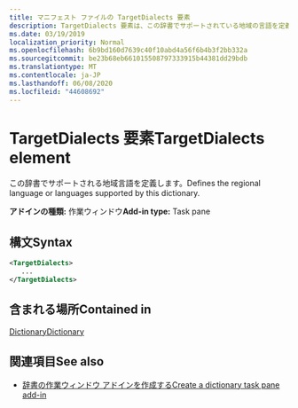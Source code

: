 ```yaml
---
title: マニフェスト ファイルの TargetDialects 要素
description: TargetDialects 要素は、この辞書でサポートされている地域の言語を定義します。
ms.date: 03/19/2019
localization_priority: Normal
ms.openlocfilehash: 6b9bd160d7639c40f10abd4a56f6b4b3f2bb332a
ms.sourcegitcommit: be23b68eb661015508797333915b44381dd29bdb
ms.translationtype: MT
ms.contentlocale: ja-JP
ms.lasthandoff: 06/08/2020
ms.locfileid: "44608692"
---
```

# <a name="targetdialects-element"></a><span data-ttu-id="9b9d4-103">TargetDialects 要素</span><span class="sxs-lookup"><span data-stu-id="9b9d4-103">TargetDialects element</span></span>

<span data-ttu-id="9b9d4-104">この辞書でサポートされる地域言語を定義します。</span><span class="sxs-lookup"><span data-stu-id="9b9d4-104">Defines the regional language or languages supported by this dictionary.</span></span>

<span data-ttu-id="9b9d4-105">**アドインの種類:** 作業ウィンドウ</span><span class="sxs-lookup"><span data-stu-id="9b9d4-105">**Add-in type:** Task pane</span></span>

## <a name="syntax"></a><span data-ttu-id="9b9d4-106">構文</span><span class="sxs-lookup"><span data-stu-id="9b9d4-106">Syntax</span></span>

```XML
<TargetDialects>
   ...
</TargetDialects>
```

## <a name="contained-in"></a><span data-ttu-id="9b9d4-107">含まれる場所</span><span class="sxs-lookup"><span data-stu-id="9b9d4-107">Contained in</span></span>

[<span data-ttu-id="9b9d4-108">Dictionary</span><span class="sxs-lookup"><span data-stu-id="9b9d4-108">Dictionary</span></span>](dictionary.md)

## <a name="see-also"></a><span data-ttu-id="9b9d4-109">関連項目</span><span class="sxs-lookup"><span data-stu-id="9b9d4-109">See also</span></span>

- [<span data-ttu-id="9b9d4-110">辞書の作業ウィンドウ アドインを作成する</span><span class="sxs-lookup"><span data-stu-id="9b9d4-110">Create a dictionary task pane add-in</span></span>](../../word/dictionary-task-pane-add-ins.md)
